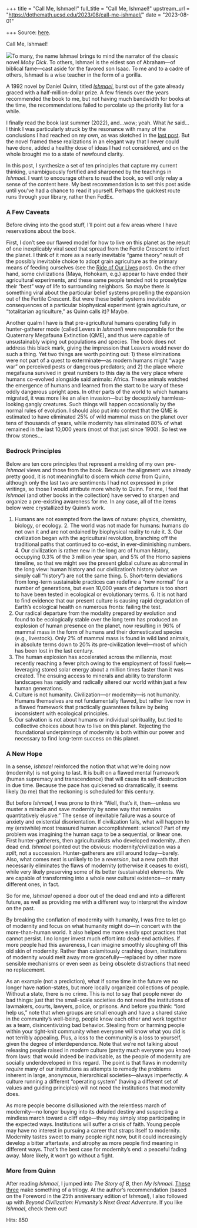 +++
title = "Call Me, Ishmael!"
full_title = "Call Me, Ishmael!"
upstream_url = "https://dothemath.ucsd.edu/2023/08/call-me-ishmael/"
date = "2023-08-01"

+++
Source: [here](https://dothemath.ucsd.edu/2023/08/call-me-ishmael/).

Call Me, Ishmael!

[![](https://dothemath.ucsd.edu/wp-content/uploads/2023/08/ishmael-cover-193x300.png)](https://dothemath.ucsd.edu/wp-content/uploads/2023/08/ishmael-cover.png)To many, the name Ishmael brings to mind the narrator of the classic novel *Moby Dick*. To others, Ishmael is the eldest son of Abraham—of biblical fame—cast aside for the favored son Isaac. To me and to a cadre of others, Ishmael is a wise teacher in the form of a gorilla.

A 1992 novel by Daniel Quinn, titled [*Ishmael*](https://www.ishmael.org/), burst out of the gate already graced with a half-million-dollar prize. A few friends over the years recommended the book to me, but not having much bandwidth for books at the time, the recommendations failed to percolate up the priority list for a while.

I finally read the book last summer (2022), and…wow; yeah. What *he* said… I think I was particularly struck by the resonance with many of the conclusions I had reached on my own, as was sketched in the [last post](https://dothemath.ucsd.edu/2023/07/a-reading-journey/). But the novel framed these realizations in an elegant way that I never could have done, added a healthy dose of ideas I had not considered, and on the whole brought me to a state of newfound clarity.

In this post, I synthesize a set of ten principles that capture my current thinking, unambiguously fortified and sharpened by the teachings in *Ishmael*. I want to encourage others to read the book, so will only relay a sense of the content here. My best recommendation is to set this post aside until you’ve had a chance to read it yourself. Perhaps the quickest route runs through your library, rather then FedEx.

### A Few Caveats

Before diving into the good stuff, I’ll point out a few areas where I have reservations about the book.

First, I don’t see our flawed model for how to live on this planet as the result of one inexplicably viral seed that spread from the Fertile Crescent to infect the planet. I think of it more as a nearly inevitable “game theory” result of the possibly inevitable choice to adopt grain agriculture as the primary means of feeding ourselves (see the [Ride of Our Lives](https://dothemath.ucsd.edu/2022/07/the-ride-of-our-lives/) post). On the other hand, some civilizations (Maya, Hohokam, e.g.) appear to have ended their agricultural experiments, and these same people tended not to proselytize their “best” way of life to surrounding neighbors. So maybe there *is* something viral about the particular belief systems propelling the expansion out of the Fertile Crescent. But were these belief systems inevitable consequences of a particular biophysical experiment (grain agriculture, or “totalitarian agriculture,” as Quinn calls it)? Maybe.

Another qualm I have is that pre-agricultural humans operating fully in hunter-gatherer mode (called Levers in *Ishmael*) were responsible for the Quaternary Megafauna Extinction (QME), and thus were capable of unsustainably wiping out populations and species. The book does not address this black mark, giving the impression that Leavers would never do such a thing. Yet two things are worth pointing out: 1) these eliminations were not part of a quest to exterminate—as modern humans might “wage war” on perceived pests or dangerous predators; and 2) the place where megafauna survived in great numbers to this day is the very place where humans co-evolved alongside said animals: Africa. These animals watched the emergence of humans and learned from the start to be wary of these oddly dangerous upright apes. In other parts of the world to which humans migrated, it was more like an alien invasion—but by deceptively harmless-looking gangly creatures. Such things will happen occasionally by the normal rules of evolution. I should also put into context that the QME is estimated to have eliminated 25% of wild mammal mass on the planet over tens of thousands of years, while modernity has eliminated 80% of what remained in the last 10,000 years (most of that just since 1900). So lest we throw stones…

### Bedrock Principles

Below are ten core principles that represent a melding of my own pre-*Ishmael* views and those from the book. Because the alignment was already pretty good, it is not meaningful to discern which *came* from Quinn, although only the last two are sentiments I had not expressed in prior writings, so those I would attribute more wholly to Quinn. For me, I feel that *Ishmael* (and other books in the collection) have served to sharpen and organize a pre-existing awareness for me. In any case, all of the items below were crystallized by Quinn’s work.

1.  Humans are not exempted from the laws of nature: physics, chemistry, biology, or ecology. 2.  The world was not made for humans: humans do not own it and are not ordained by biophysical reality to rule it. 3.  Our civilization began with the agricultural revolution, branching off the traditional paths that continued to co-exist, in ever-diminishing numbers. 4.  Our civilization is rather new in the long arc of human history, occupying 0.3% of the 3 million year span, and 5% of the Homo sapiens timeline, so that we might see the present global culture as abnormal in the long view: human history and our civilization’s history (what we simply call “history”) are not the same thing. 5.  Short-term deviations from long-term sustainable practices can redefine a “new normal” for a number of generations, but even 10,000 years of departure is too short to have been tested in ecological or evolutionary terms. 6.  It is not hard to find evidence that our present culture is causing rapid degradation of Earth’s ecological health on numerous fronts: failing the test.
7.  Our radical departure from the modality prepared by evolution and found to be ecologically stable over the long term has produced an explosion of human presence on the planet, now resulting in 96% of mammal mass in the form of humans and their domesticated species (e.g., livestock). Only 2% of mammal mass is found in wild land animals, in absolute terms down to 20% its pre-civilization level—most of which has been lost in the last century.
8.  The human explosion has accelerated across the millennia, most recently reaching a fever pitch owing to the employment of fossil fuels—leveraging stored solar energy about a million times faster than it was created. The ensuing access to minerals and ability to transform landscapes has rapidly and radically altered our world within just a few human generations.
9.  Culture is not humanity. Civilization—or modernity—is not humanity. Humans themselves are not fundamentally flawed, but rather live now in a flawed framework that practically guarantees failure by being inconsistent with ecological principles.
10. Our salvation is not about humans or individual spirituality, but tied to collective choices about how to live on this planet. Rejecting the foundational underpinnings of modernity is both within our power and necessary to find long-term success on this planet.

### A New Hope

In a sense, *Ishmael* reinforced the notion that what we’re doing now (modernity) is not going to last. It is built on a flawed mental framework (human supremacy and transcendence) that will cause its self-destruction in due time. Because the pace has quickened so dramatically, it seems likely (to me) that the reckoning is scheduled for this century.

But before *Ishmael*, I was prone to think “Well, that’s it, then—unless we muster a miracle and save modernity by some way that remains quantitatively elusive.” The sense of inevitable failure was a source of anxiety and existential disorientation. If civilization fails, what will happen to my (erstwhile) most treasured human accomplishment: science? Part of my problem was imagining the human saga to be a sequential, or linear one. First hunter-gatherers, then agriculturalists who developed modernity…then dead end. *Ishmael* pointed out the obvious: modernity/civilization was a *split*, not a succession. Hunter-gatherers are still around today—barely. Also, what comes next is unlikely to be a *reversion*, but a new path that necessarily eliminates the flaws of modernity (otherwise it ceases to exist), while very likely preserving some of its better (sustainable) elements. We are capable of transforming into a whole new cultural existence—or many different ones, in fact.

So for me, *Ishmael* opened a door out of the dead end and into a different future, as well as providing me with a different way to interpret the window on the past.

By breaking the conflation of modernity with humanity, I was free to let go of modernity and focus on what humanity might do—in concert with the more-than-human world. It also helped me more easily spot practices that cannot persist. I no longer invest much effort into dead-end activities. If more people had this awareness, I can imagine smoothly sloughing off this old skin of modernity. Rather than calamitously crashing down, institutions of modernity would melt away more gracefully—replaced by other more sensible mechanisms or even seen as being obsolete distractions that need no replacement.

As an example (not a prediction), what if some time in the future we no longer have nation-states, but more locally organized collections of people. Without a state, there is no crime. This is not to say that people never do bad things: just that the small-scale societies do not need the institutions of lawmakers, courts, lawyers, police, or prisons. And before you think: “lord help us,” note that when groups are small enough and have a shared stake in the community’s well-being, people know each other and work together as a team, disincentivizing bad behavior. Stealing from or harming people within your tight-knit community when everyone will know what you did is not terribly appealing. Plus, a loss to the community is a loss to yourself, given the degree of interdependence. Note that we’re not talking about releasing people raised in *modern* culture (pretty much everyone you know) from laws: that would indeed be inadvisable, as the people of modernity are socially underdeveloped in this regard. The point is that flaws in modernity *require* many of our institutions as attempts to remedy the problems inherent in large, anonymous, hierarchical societies—always imperfectly. A culture running a different “operating system” (having a different set of values and guiding principles) will not need the institutions that modernity does.

As more people become disillusioned with the relentless march of modernity—no longer buying into its deluded destiny and suspecting a mindless march toward a cliff edge—they may simply stop participating in the expected ways. Institutions will suffer a crisis of faith. Young people may have no interest in pursuing a career that straps itself to modernity. Modernity tastes sweet to many people right now, but it could increasingly develop a bitter aftertaste, and atrophy as more people find meaning in different ways. That’s the best case for modernity’s end: a peaceful fading away. More likely, it won’t go without a fight.

### More from Quinn

After reading *Ishmael*, I jumped into *The Story of B*, then *My Ishmael*. [These three](https://www.ishmael.org/books/) make something of a trilogy. At the author’s recommendation (based on the Foreword in the 25th anniversary edition of *Ishmael*), I also followed up with *Beyond Civilization: Humanity’s Next Great Adventure*. If you like *Ishmael*, check them out!

Hits: 850

[](https://www.addtoany.com/add_to/facebook?linkurl=https%3A%2F%2Fdothemath.ucsd.edu%2F2023%2F08%2Fcall-me-ishmael%2F&linkname=Call%20Me%2C%20Ishmael%21 "Facebook")[](https://www.addtoany.com/add_to/twitter?linkurl=https%3A%2F%2Fdothemath.ucsd.edu%2F2023%2F08%2Fcall-me-ishmael%2F&linkname=Call%20Me%2C%20Ishmael%21 "Twitter")[](https://www.addtoany.com/add_to/email?linkurl=https%3A%2F%2Fdothemath.ucsd.edu%2F2023%2F08%2Fcall-me-ishmael%2F&linkname=Call%20Me%2C%20Ishmael%21 "Email")[](https://www.addtoany.com/share)
